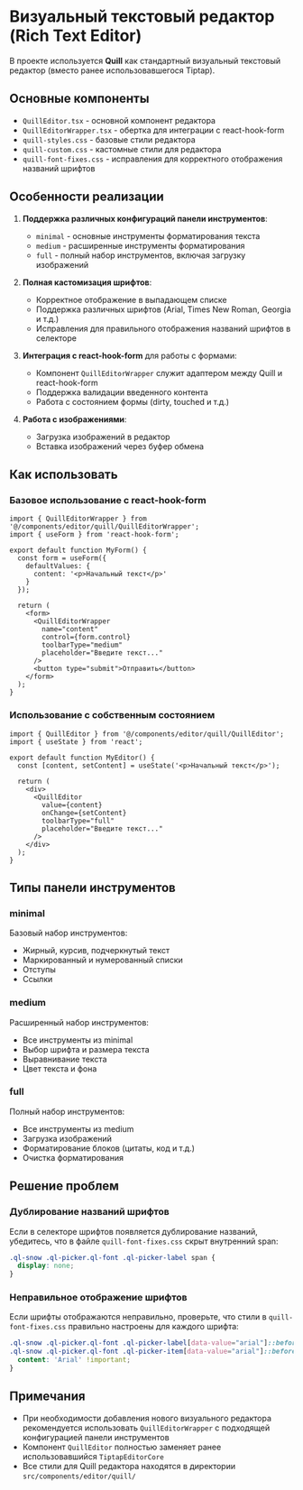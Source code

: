 # Визуальный текстовый редактор (Rich Text Editor)

В проекте используется **Quill** как стандартный визуальный текстовый редактор (вместо ранее использовавшегося Tiptap).

## Основные компоненты

- `QuillEditor.tsx` - основной компонент редактора
- `QuillEditorWrapper.tsx` - обертка для интеграции с react-hook-form
- `quill-styles.css` - базовые стили редактора
- `quill-custom.css` - кастомные стили для редактора
- `quill-font-fixes.css` - исправления для корректного отображения названий шрифтов

## Особенности реализации

1. **Поддержка различных конфигураций панели инструментов**:
   - `minimal` - основные инструменты форматирования текста
   - `medium` - расширенные инструменты форматирования
   - `full` - полный набор инструментов, включая загрузку изображений

2. **Полная кастомизация шрифтов**:
   - Корректное отображение в выпадающем списке
   - Поддержка различных шрифтов (Arial, Times New Roman, Georgia и т.д.)
   - Исправления для правильного отображения названий шрифтов в селекторе

3. **Интеграция с react-hook-form** для работы с формами:
   - Компонент `QuillEditorWrapper` служит адаптером между Quill и react-hook-form
   - Поддержка валидации введенного контента
   - Работа с состоянием формы (dirty, touched и т.д.)

4. **Работа с изображениями**:
   - Загрузка изображений в редактор
   - Вставка изображений через буфер обмена

## Как использовать

### Базовое использование с react-hook-form

```tsx
import { QuillEditorWrapper } from '@/components/editor/quill/QuillEditorWrapper';
import { useForm } from 'react-hook-form';

export default function MyForm() {
  const form = useForm({
    defaultValues: {
      content: '<p>Начальный текст</p>'
    }
  });

  return (
    <form>
      <QuillEditorWrapper
        name="content"
        control={form.control}
        toolbarType="medium"
        placeholder="Введите текст..."
      />
      <button type="submit">Отправить</button>
    </form>
  );
}
```

### Использование с собственным состоянием

```tsx
import { QuillEditor } from '@/components/editor/quill/QuillEditor';
import { useState } from 'react';

export default function MyEditor() {
  const [content, setContent] = useState('<p>Начальный текст</p>');

  return (
    <div>
      <QuillEditor
        value={content}
        onChange={setContent}
        toolbarType="full"
        placeholder="Введите текст..."
      />
    </div>
  );
}
```

## Типы панели инструментов

### minimal

Базовый набор инструментов:
- Жирный, курсив, подчеркнутый текст
- Маркированный и нумерованный списки
- Отступы
- Ссылки

### medium

Расширенный набор инструментов:
- Все инструменты из minimal
- Выбор шрифта и размера текста
- Выравнивание текста
- Цвет текста и фона

### full

Полный набор инструментов:
- Все инструменты из medium
- Загрузка изображений
- Форматирование блоков (цитаты, код и т.д.)
- Очистка форматирования

## Решение проблем

### Дублирование названий шрифтов

Если в селекторе шрифтов появляется дублирование названий, убедитесь, что в файле `quill-font-fixes.css` скрыт внутренний span:

```css
.ql-snow .ql-picker.ql-font .ql-picker-label span {
  display: none;
}
```

### Неправильное отображение шрифтов

Если шрифты отображаются неправильно, проверьте, что стили в `quill-font-fixes.css` правильно настроены для каждого шрифта:

```css
.ql-snow .ql-picker.ql-font .ql-picker-label[data-value="arial"]::before,
.ql-snow .ql-picker.ql-font .ql-picker-item[data-value="arial"]::before {
  content: 'Arial' !important;
}
```

## Примечания

- При необходимости добавления нового визуального редактора рекомендуется использовать `QuillEditorWrapper` с подходящей конфигурацией панели инструментов
- Компонент `QuillEditor` полностью заменяет ранее использовавшийся `TiptapEditorCore`
- Все стили для Quill редактора находятся в директории `src/components/editor/quill/`
